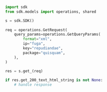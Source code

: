 <!-- Start SDK Example Usage -->
```python
import sdk
from sdk.models import operations, shared

s = sdk.SDK()
    
req = operations.GetRequest(
    query_params=operations.GetQueryParams(
        format="xml",
        ip="fuga",
        key="repudiandae",
        package="quisquam",
    ),
)
    
res = s.get_(req)

if res.get_200_text_html_string is not None:
    # handle response
```
<!-- End SDK Example Usage -->